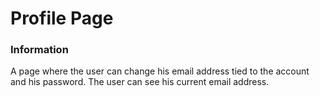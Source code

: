 # Profile Page

### Information

A page where the user can change his email address tied to the account and his password. The user can see his current email address.